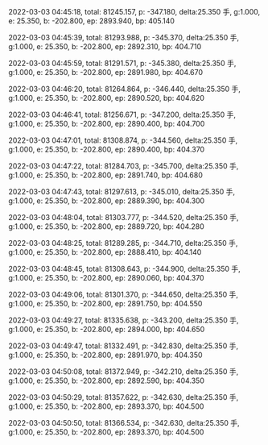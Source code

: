 2022-03-03 04:45:18, total: 81245.157, p: -347.180, delta:25.350 手, g:1.000, e: 25.350, b: -202.800, ep: 2893.940, bp: 405.140

2022-03-03 04:45:39, total: 81293.988, p: -345.370, delta:25.350 手, g:1.000, e: 25.350, b: -202.800, ep: 2892.310, bp: 404.710

2022-03-03 04:45:59, total: 81291.571, p: -345.380, delta:25.350 手, g:1.000, e: 25.350, b: -202.800, ep: 2891.980, bp: 404.670

2022-03-03 04:46:20, total: 81264.864, p: -346.440, delta:25.350 手, g:1.000, e: 25.350, b: -202.800, ep: 2890.520, bp: 404.620

2022-03-03 04:46:41, total: 81256.671, p: -347.200, delta:25.350 手, g:1.000, e: 25.350, b: -202.800, ep: 2890.400, bp: 404.700

2022-03-03 04:47:01, total: 81308.874, p: -344.560, delta:25.350 手, g:1.000, e: 25.350, b: -202.800, ep: 2890.400, bp: 404.370

2022-03-03 04:47:22, total: 81284.703, p: -345.700, delta:25.350 手, g:1.000, e: 25.350, b: -202.800, ep: 2891.740, bp: 404.680

2022-03-03 04:47:43, total: 81297.613, p: -345.010, delta:25.350 手, g:1.000, e: 25.350, b: -202.800, ep: 2889.390, bp: 404.300

2022-03-03 04:48:04, total: 81303.777, p: -344.520, delta:25.350 手, g:1.000, e: 25.350, b: -202.800, ep: 2889.720, bp: 404.280

2022-03-03 04:48:25, total: 81289.285, p: -344.710, delta:25.350 手, g:1.000, e: 25.350, b: -202.800, ep: 2888.410, bp: 404.140

2022-03-03 04:48:45, total: 81308.643, p: -344.900, delta:25.350 手, g:1.000, e: 25.350, b: -202.800, ep: 2890.060, bp: 404.370

2022-03-03 04:49:06, total: 81301.370, p: -344.650, delta:25.350 手, g:1.000, e: 25.350, b: -202.800, ep: 2891.750, bp: 404.550

2022-03-03 04:49:27, total: 81335.638, p: -343.200, delta:25.350 手, g:1.000, e: 25.350, b: -202.800, ep: 2894.000, bp: 404.650

2022-03-03 04:49:47, total: 81332.491, p: -342.830, delta:25.350 手, g:1.000, e: 25.350, b: -202.800, ep: 2891.970, bp: 404.350

2022-03-03 04:50:08, total: 81372.949, p: -342.210, delta:25.350 手, g:1.000, e: 25.350, b: -202.800, ep: 2892.590, bp: 404.350

2022-03-03 04:50:29, total: 81357.622, p: -342.630, delta:25.350 手, g:1.000, e: 25.350, b: -202.800, ep: 2893.370, bp: 404.500

2022-03-03 04:50:50, total: 81366.534, p: -342.630, delta:25.350 手, g:1.000, e: 25.350, b: -202.800, ep: 2893.370, bp: 404.500